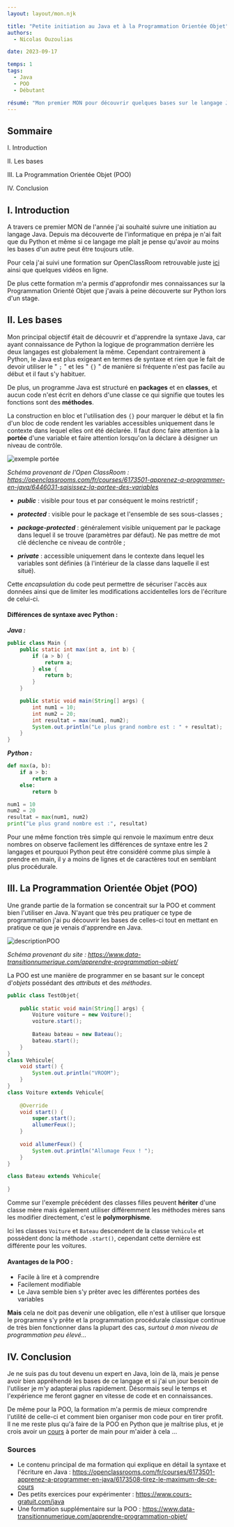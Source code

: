 ```yaml
---
layout: layout/mon.njk

title: "Petite initiation au Java et à la Programmation Orientée Objet"
authors:
  - Nicolas Ouzoulias

date: 2023-09-17

temps: 1
tags:
  - Java 
  - POO 
  - Débutant 

résumé: "Mon premier MON pour découvrir quelques bases sur le langage Java et la Programmation Orientée Objet."
---
```


## Sommaire

I. Introduction

II. Les bases

III. La Programmation Orientée Objet (POO)

IV. Conclusion

## I. Introduction

A travers ce premier MON de l'année j'ai souhaité suivre une initiation au langage Java. Depuis ma découverte de l'informatique en prépa je n'ai fait que du Python et même si ce langage me plaît je pense qu'avoir au moins les bases d'un autre peut être toujours utile.

Pour cela j'ai suivi une formation sur OpenClassRoom retrouvable juste [ici](https://openclassrooms.com/fr/courses/6173501-apprenez-a-programmer-en-java) ainsi que quelques vidéos en ligne.

De plus cette formation m'a permis d'approfondir mes connaissances sur la Programmation Orienté Objet que j'avais à peine découverte sur Python lors d'un stage. 



## II. Les bases  

Mon principal objectif était de découvrir et d'apprendre la syntaxe Java, car ayant connaissance de Python la logique de programmation derrière les deux langages est globalement la même. Cependant contrairement à Python, le Java est plus exigeant en termes de syntaxe et rien que le fait de devoir utiliser le " `;` " et les " `{}` " de manière si fréquente n'est pas facile au début et il faut s'y habituer. 

De plus, un programme Java est structuré en **packages** et en **classes**, et aucun code n'est écrit en dehors d'une classe ce qui signifie que toutes les fonctions sont des **méthodes**. 

La construction en bloc et l'utilisation des `{}` pour marquer le début et la fin d'un bloc de code rendent les variables accessibles uniquement dans le contexte dans lequel elles ont été déclarée. Il faut donc faire attention à la **portée** d'une variable et faire attention lorsqu'on la déclare à désigner un niveau de contrôle. 

![exemple portée](https://user.oc-static.com/upload/2021/12/02/16384489205392_p1c5-4.png)

*Schéma provenant de l'Open ClassRoom : <https://openclassrooms.com/fr/courses/6173501-apprenez-a-programmer-en-java/6446031-saisissez-la-portee-des-variables>*

- ***public*** : visible pour tous et par conséquent le moins restrictif ;

- ***protected*** : visible pour le package et l'ensemble de ses sous-classes ;

- ***package-protected*** : généralement visible uniquement par le package dans lequel il se trouve (paramètres par défaut). Ne pas mettre de mot clé déclenche ce niveau de contrôle ;

- ***private*** : accessible uniquement dans le contexte dans lequel les variables sont définies (à l'intérieur de la classe dans laquelle il est situé).

Cette *encapsulation* du code peut permettre de sécuriser l'accès aux données ainsi que de limiter les modifications accidentelles lors de l'écriture de celui-ci. 

#### Différences de syntaxe avec Python : 

***Java :*** 
```java
public class Main {
    public static int max(int a, int b) {
        if (a > b) {
            return a;
        } else {
            return b;
        }
    }

    public static void main(String[] args) {
        int num1 = 10;
        int num2 = 20;
        int resultat = max(num1, num2);
        System.out.println("Le plus grand nombre est : " + resultat);
    }
}
```
***Python :***
```python 
def max(a, b):
    if a > b:
        return a
    else:
        return b

num1 = 10
num2 = 20
resultat = max(num1, num2)
print("Le plus grand nombre est :", resultat)
```
Pour une même fonction très simple qui renvoie le maximum entre deux nombres on observe facilement les différences de syntaxe entre les 2 langages et pourquoi Python peut être considéré comme plus simple à prendre en main, il y a moins de lignes et de caractères tout en semblant plus procédurale.

## III. La Programmation Orientée Objet (POO)

Une grande partie de la formation se concentrait sur la POO et comment bien l'utiliser en Java. N'ayant que très peu pratiquer ce type de programmation j'ai pu découvrir les bases de celles-ci tout en mettant en pratique ce que je venais d'apprendre en Java. 

![descriptionPOO](https://www.data-transitionnumerique.com/wp-content/uploads/2021/03/classe.webp)

*Schéma provenant du site : <https://www.data-transitionnumerique.com/apprendre-programmation-objet/>*

La POO est une manière de programmer en se basant sur le concept d'*objets* possédant des *attributs* et des *méthodes*. 

```java 
public class TestObjet{
	
	public static void main(String[] args) {	
		Voiture voiture = new Voiture();
		voiture.start();
		
		Bateau bateau = new Bateau();
		bateau.start();	
	}
}
class Vehicule{
	void start() {
		System.out.println("VROOM");
	}
}
class Voiture extends Vehicule{
	
	@Override
	void start() {
		super.start();
		allumerFeux();
	}
	
	void allumerFeux() {
		System.out.println("Allumage Feux ! ");
	}
}

class Bateau extends Vehicule{
	
}
```

Comme sur l'exemple précédent des classes filles peuvent **hériter** d'une classe mère mais également utiliser différemment les méthodes mères sans les modifier directement, c'est le **polymorphisme**.

Ici les classes `Voiture` et `Bateau` descendent de la classe `Vehicule` et possèdent donc la méthode `.start()`, cependant cette dernière est différente pour les voitures. 

#### Avantages de la POO :

- Facile à lire et à comprendre
- Facilement modifiable
- Le Java semble bien s'y prêter avec les différentes portées des variables

**Mais** cela ne doit pas devenir une obligation, elle n'est à utiliser que lorsque le programme s'y prête et la programmation procédurale classique continue de très bien fonctionner dans la plupart des cas, *surtout à mon niveau de programmation peu élevé...*

## IV. Conclusion

Je ne suis pas du tout devenu un expert en Java, loin de là, mais je pense avoir bien appréhendé les bases de ce langage et si j'ai un jour besoin de l'utiliser je m'y adapterai plus rapidement. Désormais seul le temps et l'expérience me feront gagner en vitesse de code et en connaissances. 

De même pour la POO, la formation m'a permis de mieux comprendre l'utilité de celle-ci et comment bien organiser mon code pour en tirer profit. Il ne me reste plus qu'à faire de la POO en Python que je maîtrise plus, et je crois avoir un [cours](https://francoisbrucker.github.io/cours_informatique/cours/algorithme-code-th%C3%A9orie/code/programmation-objet/) à porter de main pour m'aider à cela ... 

### Sources

- Le contenu principal de ma formation qui explique en détail la syntaxe et l'écriture en Java : <https://openclassrooms.com/fr/courses/6173501-apprenez-a-programmer-en-java/6173508-tirez-le-maximum-de-ce-cours>
- Des petits exercices pour expérimenter : <https://www.cours-gratuit.com/java>
- Une formation supplémentaire sur la POO : <https://www.data-transitionnumerique.com/apprendre-programmation-objet/>